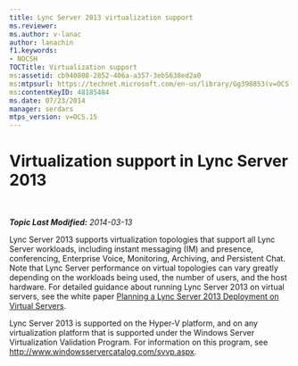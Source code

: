 ```yaml
---
title: Lync Server 2013 virtualization support
ms.reviewer: 
ms.author: v-lanac
author: lanachin
f1.keywords:
- NOCSH
TOCTitle: Virtualization support
ms:assetid: cb940808-2852-406a-a357-3eb5638ed2a0
ms:mtpsurl: https://technet.microsoft.com/en-us/library/Gg398853(v=OCS.15)
ms:contentKeyID: 48185484
ms.date: 07/23/2014
manager: serdars
mtps_version: v=OCS.15
---
```


<div data-xmlns="http://www.w3.org/1999/xhtml">

<div class="topic" data-xmlns="http://www.w3.org/1999/xhtml" data-msxsl="urn:schemas-microsoft-com:xslt" data-cs="https://msdn.microsoft.com/">

<div data-asp="https://msdn2.microsoft.com/asp">

# Virtualization support in Lync Server 2013

</div>

<div id="mainSection">

<div id="mainBody">

<span> </span>

_**Topic Last Modified:** 2014-03-13_

Lync Server 2013 supports virtualization topologies that support all Lync Server workloads, including instant messaging (IM) and presence, conferencing, Enterprise Voice, Monitoring, Archiving, and Persistent Chat. Note that Lync Server performance on virtual topologies can vary greatly depending on the workloads being used, the number of users, and the host hardware. For detailed guidance about running Lync Server 2013 on virtual servers, see the white paper [Planning a Lync Server 2013 Deployment on Virtual Servers](https://www.microsoft.com/download/details.aspx?id=41936).

Lync Server 2013 is supported on the Hyper-V platform, and on any virtualization platform that is supported under the Windows Server Virtualization Validation Program. For information on this program, see <http://www.windowsservercatalog.com/svvp.aspx>.

</div>

<span> </span>

</div>

</div>

</div>

